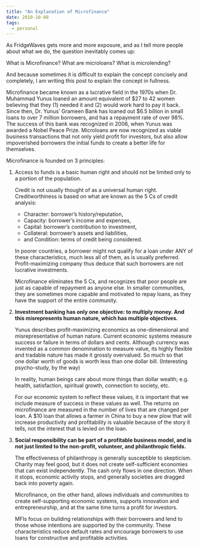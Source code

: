 ```yaml
---
title: "An Explanation of Microfinance"
date: 2010-10-08
tags:
  - personal
---
```


As FridgeWaves gets more and more exposure, and as I tell more people about what we do, the question inevitably comes up:

What is Microfinance? What are microloans? What is microlending?

And because sometimes it is difficult to explain the concept concisely and completely, I am writing this post to explain the concept in fullness.

Microfinance became known as a lucrative field in the 1970s when Dr. Muhammad Yunus loaned an amount equivalent of $27 to 42 women believing that they (1) needed it and (2) would work hard to pay it back. Since then, Dr. Yunus’ Grameen Bank has loaned out $6.5 billion in small loans to over 7 million borrowers, and has a repayment rate of over 98%. The success of this bank was recognized in 2006, when Yunus was awarded a Nobel Peace Prize. Microloans are now recognized as viable business transactions that not only yield profit for investors, but also allow impoverished borrowers the initial funds to create a better life for themselves.

Microfinance is founded on 3 principles:

1. Access to funds is a basic human right and should not be limited only to a portion of the population.

   Credit is not usually thought of as a universal human right. Creditworthiness is based on what are known as the 5 Cs of credit analysis:

   - Character: borrower’s history/reputation,
   - Capacity: borrower’s income and expenses,
   - Capital: borrower’s contribution to investment,
   - Collateral: borrower’s assets and liabilities,
   - and Condition: terms of credit being considered.

   In poorer countries, a borrower might not qualify for a loan under ANY of these characteristics, much less all of them, as is usually preferred. Profit-maximizing company thus deduce that such borrowers are not lucrative investments.

   Microfinance eliminates the 5 Cs, and recognizes that poor people are just as capable of repayment as anyone else. In smaller communities, they are sometimes more capable and motivated to repay loans, as they have the support of the entire community.

1. **Investment banking has only one objective: to multiply money. And this misrepresents human nature, which has multiple objectives.**

   Yunus describes profit-maximizing economics as one-dimensional and misrepresentative of human nature. Current economic systems measure success or failure in terms of dollars and cents. Although currency was invented as a common denomination to measure value, its highly flexible and tradable nature has made it grossly overvalued. So much so that one dollar worth of goods is worth less than one dollar bill. (Interesting psycho-study, by the way)

   In reality, human beings care about more things than dollar wealth; e.g. health, satisfaction, spiritual growth, connection to society, etc.

   For our economic system to reflect these values, it is important that we include measure of success in these values as well. The returns on microfinance are measured in the number of lives that are changed per loan. A $10 loan that allows a farmer in China to buy a new plow that will increase productivity and profitability is valuable because of the story it tells, not the interest that is levied on the loan.

1. **Social responsibility can be part of a profitable business model, and is not just limited to the non-profit, volunteer, and philanthropic fields.**

   The effectiveness of philanthropy is generally susceptible to skepticism. Charity may feel good, but it does not create self-sufficient economies that can exist independently. The cash only flows in one direction. When it stops, economic activity stops, and generally societies are dragged back into poverty again.

   Microfinance, on the other hand, allows individuals and communities to create self-supporting economic systems, supports innovation and entrepreneurship, and at the same time turns a profit for investors.

   MFIs focus on building relationships with their borrowers and lend to those whose intentions are supported by the community. These characteristics reduce default rates and encourage borrowers to use loans for constructive and profitable activities.
